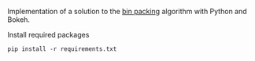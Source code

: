 Implementation of a solution to the [bin packing](https://en.wikipedia.org/wiki/Bin_packing_problem) algorithm with Python and Bokeh. 

Install required packages 

    pip install -r requirements.txt
